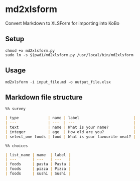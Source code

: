 # md2xlsform

Convert Markdown to XLSForm for importing into KoBo

## Setup
```
chmod +x md2xlsform.py
sudo ln -s $(pwd)/md2xlsform.py /usr/local/bin/md2xlsform
```

## Usage
```
md2xlsform -i input_file.md -o output_file.xlsx
```

## Markdown file structure

```markdown
%% survey

| type             | name | label                        |
| ---              | ---  | ---                          |
| text             | name | What is your name?           |
| integer          | age  | How old are you?             |
| select_one foods | food | What is your favourite meal? |

%% choices

| list_name | name  | label |
| ---       | ---   | ---   |
| foods     | pasta | Pasta |
| foods     | pizza | Pizza |
| foods     | sushi | Sushi |
```
